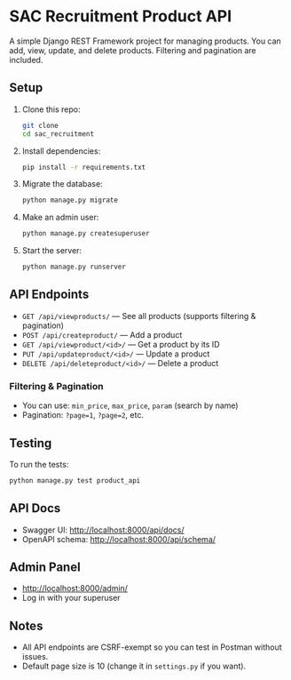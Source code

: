 # SAC Recruitment Product API

A simple Django REST Framework project for managing products. You can add, view, update, and delete products. Filtering and pagination are included.

## Setup

1. Clone this repo:
   ```bash
   git clone 
   cd sac_recruitment
   ```

2. Install dependencies:
   ```bash
   pip install -r requirements.txt
   ```

3. Migrate the database:
   ```bash
   python manage.py migrate
   ```

4. Make an admin user:
   ```bash
   python manage.py createsuperuser
   ```

5. Start the server:
   ```bash
   python manage.py runserver
   ```

## API Endpoints

- `GET /api/viewproducts/` — See all products (supports filtering & pagination)
- `POST /api/createproduct/` — Add a product
- `GET /api/viewproduct/<id>/` — Get a product by its ID
- `PUT /api/updateproduct/<id>/` — Update a product
- `DELETE /api/deleteproduct/<id>/` — Delete a product

### Filtering & Pagination
- You can use: `min_price`, `max_price`, `param` (search by name)
- Pagination: `?page=1`, `?page=2`, etc.

## Testing

To run the tests:
```bash
python manage.py test product_api
```

## API Docs
- Swagger UI: [http://localhost:8000/api/docs/](http://localhost:8000/api/docs/)
- OpenAPI schema: [http://localhost:8000/api/schema/](http://localhost:8000/api/schema/)

## Admin Panel
- [http://localhost:8000/admin/](http://localhost:8000/admin/)
- Log in with your superuser

## Notes
- All API endpoints are CSRF-exempt so you can test in Postman without issues.
- Default page size is 10 (change it in `settings.py` if you want).


